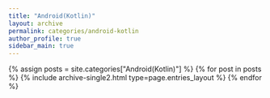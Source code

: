 ```yaml
---
title: "Android(Kotlin)"
layout: archive
permalink: categories/android-kotlin
author_profile: true
sidebar_main: true
---
```



{% assign posts = site.categories["Android(Kotlin)"] %}
{% for post in posts %} {% include archive-single2.html type=page.entries_layout %} {% endfor %}